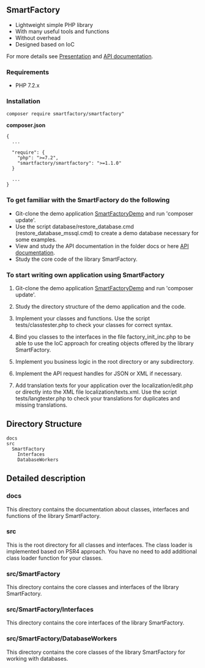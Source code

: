 ## SmartFactory

- Lightweight simple PHP library
- With many useful tools and functions
- Without overhead
- Designed based on IoC 

For more details see [Presentation](http://php-smart-factory.org/smartfactory_presentation.pdf) and
[API documentation](http://php-smart-factory.org/docs/).

### Requirements

- PHP 7.2.x

### Installation

```
composer require smartfactory/smartfactory"
```

**composer.json**
 
```
{
  ...

  "require": {
    "php": ">=7.2",
    "smartfactory/smartfactory": ">=1.1.0"
  }
  
  ...
}
```

### To get familiar with the SmartFactory do the following

- Git-clone the demo application [SmartFactoryDemo](https://github.com/oschildt/SmartFactoryDemo) and run 'composer update'.
- Use the script database/restore_database.cmd (restore_database_mssql.cmd) to create a demo database necessary for some examples.
- View and study the API documentation in the folder docs or here [API documentation](http://php-smart-factory.org/docs/).
- Study the core code of the library SmartFactory.

### To start writing own application using SmartFactory

1. Git-clone the demo application [SmartFactoryDemo](https://github.com/oschildt/SmartFactoryDemo) and run 'composer update'.

2. Study the directory structure of the demo application and the code.

3. Implement your classes and functions. Use the script tests/classtester.php to check your classes for correct syntax.

4. Bind you classes to the interfaces in the file factory_init_inc.php to be able to use the IoC approach for creating objects offered by the library SmartFactory.

5. Implement you business logic in the root directory or any subdirectory. 

7. Implement the API request handles for JSON or XML if necessary.

8. Add translation texts for your application over the localization/edit.php or directly into the XML file localization/texts.xml.  Use the script tests/langtester.php to check your translations for duplicates and missing translations.

## Directory Structure 

```
docs
src
  SmartFactory
    Interfaces
    DatabaseWorkers
```

## Detailed description

### docs
This directory contains the documentation about classes, interfaces and functions of the library SmartFactory.

### src
This is the root directory for all classes and interfaces. The class loader is implemented based on PSR4 approach. You have no need to add additional class loader function for your classes.

### src/SmartFactory
This directory contains the core classes and interfaces of the library SmartFactory.

### src/SmartFactory/Interfaces
This directory contains the core interfaces of the library SmartFactory.

### src/SmartFactory/DatabaseWorkers
This directory contains the core classes of the library SmartFactory for working with databases.

